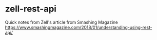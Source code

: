 # zell-rest-api
Quick notes from Zell's article from Smashing Magazine https://www.smashingmagazine.com/2018/01/understanding-using-rest-api/
